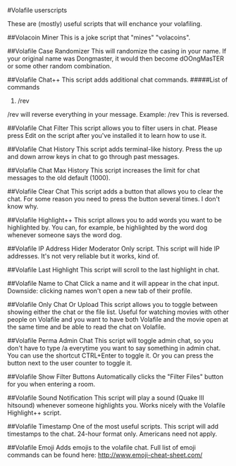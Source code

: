 #Volafile userscripts

These are (mostly) useful scripts that will enchance your volafiling.

##Volacoin Miner
This is a joke script that "mines" "volacoins".

##Volafile Case Randomizer
This will randomize the casing in your name.
If your original name was Dongmaster, it would then become dOOngMasTER or some other random combination.

##Volafile Chat++
This script adds additional chat commands.
#####List of commands

1. /rev

/rev will reverse everything in your message.
Example: /rev This is reversed.

##Volafile Chat Filter
This script allows you to filter users in chat.
Please press Edit on the script after you've installed it to learn how to use it.

##Volafile Chat History
This script adds terminal-like history. Press the up and down arrow keys in chat to go through past messages.

##Volafile Chat Max History
This script increases the limit for chat messages to the old default (1000).

##Volafile Clear Chat
This script adds a button that allows you to clear the chat.
For some reason you need to press the button several times.
I don't know why.

##Volafile Highlight++
This script allows you to add words you want to be highlighted by.
You can, for example, be highlighted by the word dog whenever someone says the word dog.

##Volafile IP Address Hider
Moderator Only script.
This script will hide IP addresses.
It's not very reliable but it works, kind of.

##Volafile Last Highlight
This script will scroll to the last highlight in chat.

##Volafile Name to Chat
Click a name and it will appear in the chat input.
Downside: clicking names won't open a new tab of their profile.

##Volafile Only Chat Or Upload
This script allows you to toggle between showing either the chat or the file list.
Useful for watching movies with other people on Volafile and you want to have both
Volafile and the movie open at the same time and be able to read the chat on Volafile.

##Volafile Perma Admin Chat
This script will toggle admin chat, so you don't have to type /a everytime you want
to say something in admin chat.
You can use the shortcut CTRL+Enter to toggle it.
Or you can press the button next to the user counter to toggle it.

##Volafile Show Filter Buttons
Automatically clicks the "Filter Files" button for you when entering a room.

##Volafile Sound Notification
This script will play a sound (Quake III hitsound) whenever someone highlights you.
Works nicely with the Volafile Highlight++ script.

##Volafile Timestamp
One of the most useful scripts.
This script will add timestamps to the chat. 
24-hour format only. Americans need not apply.

##Volafile Emoji
Adds emojis to the volafile chat. Full list of emoji commands can be found here:
http://www.emoji-cheat-sheet.com/